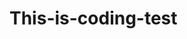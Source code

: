 # This-is-coding-test
   
  
   

  
    
    
    
     
        
          
    
       
        
      
     
  
   
